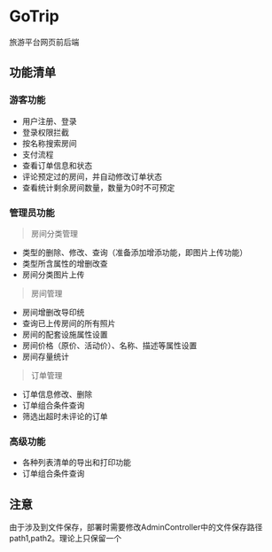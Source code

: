 # GoTrip

旅游平台网页前后端

## 功能清单
### 游客功能
+ 用户注册、登录
+ 登录权限拦截
+ 按名称搜索房间
+ 支付流程
+ 查看订单信息和状态
+ 评论预定过的房间，并自动修改订单状态
+ 查看统计剩余房间数量，数量为0时不可预定

### 管理员功能
> 房间分类管理
+ 类型的删除、修改、查询（准备添加增添功能，即图片上传功能）
+ 类型所含属性的增删改查
+ 房间分类图片上传

> 房间管理
+ 房间增删改导印统
+ 查询已上传房间的所有照片
+ 房间的配套设施属性设置
+ 房间价格（原价、活动价）、名称、描述等属性设置
+ 房间存量统计

> 订单管理
+ 订单信息修改、删除
+ 订单组合条件查询
+ 筛选出超时未评论的订单

### 高级功能
+ 各种列表清单的导出和打印功能
+ 订单组合条件查询

## 注意
由于涉及到文件保存，部署时需要修改AdminController中的文件保存路径path1,path2。理论上只保留一个